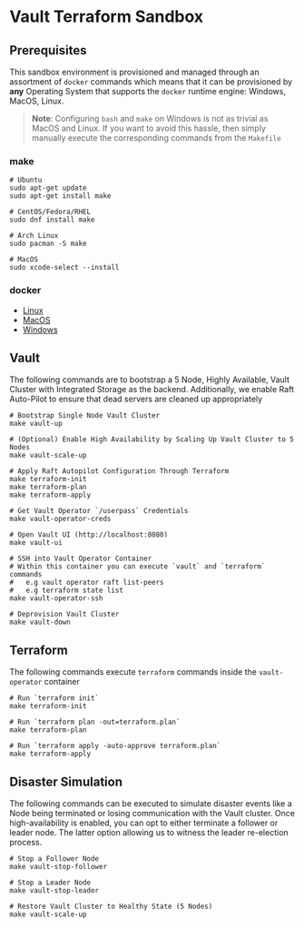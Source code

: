 # Vault Terraform Sandbox

## Prerequisites

This sandbox environment is provisioned and managed through an assortment of `docker` commands 
which means that it can be provisioned by **any** Operating System that supports the `docker` runtime engine: Windows, MacOS, Linux.

> **Note**: Configuring `bash` and `make` on Windows is not as trivial as MacOS and Linux. If you want
to avoid this hassle, then simply manually execute the corresponding commands from the `Makefile`

### make

```
# Ubuntu
sudo apt-get update
sudo apt-get install make

# CentOS/Fedora/RHEL
sudo dnf install make

# Arch Linux
sudo pacman -S make

# MacOS
sudo xcode-select --install
```

### docker

- [Linux](https://docs.docker.com/desktop/install/linux-install/)
- [MacOS](https://docs.docker.com/desktop/install/mac-install/)
- [Windows](https://docs.docker.com/desktop/install/windows-install/)

## Vault

The following commands are to bootstrap a 5 Node, Highly Available, Vault Cluster
with Integrated Storage as the backend. Additionally, we enable Raft Auto-Pilot
to ensure that dead servers are cleaned up appropriately

```
# Bootstrap Single Node Vault Cluster
make vault-up

# (Optional) Enable High Availability by Scaling Up Vault Cluster to 5 Nodes
make vault-scale-up

# Apply Raft Autopilot Configuration Through Terraform
make terraform-init
make terraform-plan
make terraform-apply

# Get Vault Operator `/userpass` Credentials
make vault-operator-creds

# Open Vault UI (http://localhost:8080)
make vault-ui

# SSH into Vault Operator Container
# Within this container you can execute `vault` and `terraform` commands
#   e.g vault operator raft list-peers
#   e.g terraform state list
make vault-operator-ssh

# Deprovision Vault Cluster
make vault-down
```

## Terraform

The following commands execute `terraform` commands inside the `vault-operator` container

```
# Run `terraform init`
make terraform-init

# Run `terraform plan -out=terraform.plan`
make terraform-plan

# Run `terraform apply -auto-approve terraform.plan`
make terraform-apply
```

## Disaster Simulation

The following commands can be executed to simulate disaster events like a Node being terminated or losing communication with the Vault cluster.
Once high-availability is enabled, you can opt to either terminate a follower or leader node. The latter option allowing us to witness the leader re-election process.
```
# Stop a Follower Node
make vault-stop-follower

# Stop a Leader Node
make vault-stop-leader

# Restore Vault Cluster to Healthy State (5 Nodes)
make vault-scale-up
```

